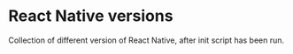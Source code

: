 # React Native versions

Collection of different version of React Native, after init script has been run.

